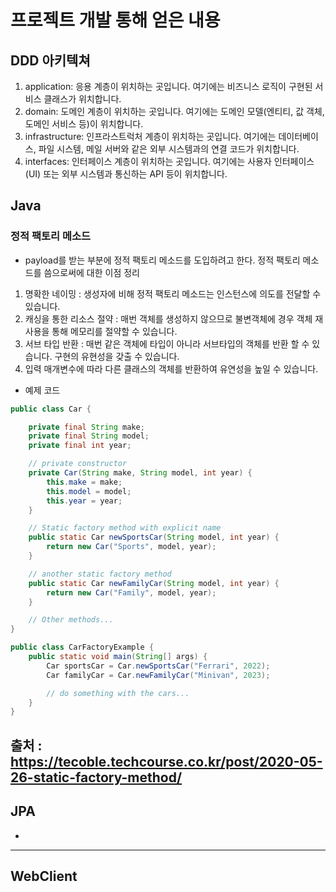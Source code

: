 # 프로젝트 개발 통해 얻은 내용

## DDD 아키텍쳐 
1. application: 응용 계층이 위치하는 곳입니다. 여기에는 비즈니스 로직이 구현된 서비스 클래스가 위치합니다.
2. domain: 도메인 계층이 위치하는 곳입니다. 여기에는 도메인 모델(엔티티, 값 객체, 도메인 서비스 등)이 위치합니다.
3. infrastructure: 인프라스트럭처 계층이 위치하는 곳입니다. 여기에는 데이터베이스, 파일 시스템, 메일 서버와 같은 외부 시스템과의 연결 코드가 위치합니다.
4. interfaces: 인터페이스 계층이 위치하는 곳입니다. 여기에는 사용자 인터페이스(UI) 또는 외부 시스템과 통신하는 API 등이 위치합니다.


## Java
### 정적 팩토리 메소드
* payload를 받는 부분에 정적 팩토리 메소드를 도입하려고 한다. 정적 팩토리 메소드를 씀으로써에 대한 이점 정리
1. 명확한 네이밍 : 생성자에 비해 정적 팩토리 메소드는 인스턴스에 의도를 전달할 수 있습니다.
2. 캐싱을 통한 리소스 절약 : 매번 객체를 생성하지 않으므로 불변객체에 경우 객체 재사용을 통해 메모리를 절약할 수 있습니다.
3. 서브 타입 반환 : 매번 같은 객체에 타입이 아니라 서브타입의 객체를 반환 할 수 있습니다. 구현의 유현성을 갖출 수 있습니다.
4. 입력 매개변수에 따라 다른 클래스의 객체를 반환하여 유연성을 높일 수 있습니다. 
* 예제 코드
```java
public class Car {

    private final String make;
    private final String model;
    private final int year;

    // private constructor
    private Car(String make, String model, int year) {
        this.make = make;
        this.model = model;
        this.year = year;
    }

    // Static factory method with explicit name
    public static Car newSportsCar(String model, int year) {
        return new Car("Sports", model, year);
    }

    // another static factory method
    public static Car newFamilyCar(String model, int year) {
        return new Car("Family", model, year);
    }

    // Other methods...
}

public class CarFactoryExample {
    public static void main(String[] args) {
        Car sportsCar = Car.newSportsCar("Ferrari", 2022);
        Car familyCar = Car.newFamilyCar("Minivan", 2023);

        // do something with the cars...
    }
}
```


출처 : https://tecoble.techcourse.co.kr/post/2020-05-26-static-factory-method/
--- 
## JPA
* 
---
## WebClient
